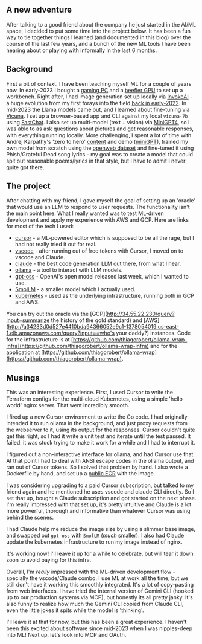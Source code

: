 ## A new adventure

After talking to a good friend about the company he just started in the AI/ML space, I decided to put some time into the project below. It has been a fun way to tie together things I learned (and documented in this blog) over the course of the last few years, and a bunch of the new ML tools I have been hearing about or playing with informally in the last 6 months. 

## Background

First a bit of context. I have been teaching myself ML for a couple of years now. In early-2023 I bought a [gaming PC](https://www.amazon.com/dp/B09DHP9M9G) and a [beefier GPU](https://www.amazon.com/dp/B092XB1JGD) to set up a workbench. Right after, I had image generation set up locally via [InvokeAI](https://github.com/invoke-ai) - a huge evolution from my first forays into the field [back in early-2022](https://blog.thiago.pub/2022/02/02/autogenerated-images.html). In mid-2023 the Llama models came out, and I learned about fine-tuning via [Vicuna](https://lmsys.org/blog/2023-03-30-vicuna/). I set up a browser-based app and CLI against my local `vicuna-7b` using [FastChat](https://github.com/lm-sys/FastChat). I also set up multi-model (text + vision) via [MiniGPT4](https://github.com/Vision-CAIR/MiniGPT-4), so I was able to as ask questions about pictures and get reasonable responses, with everything running locally. More challenging, I spent a lot of time with Andrej Karpathy's 'zero to hero' [content](https://karpathy.ai/zero-to-hero.html) and demo ([miniGPT](https://github.com/karpathy/minGPT)), trained my own model from scratch using the [openweb dataset](https://huggingface.co/datasets/Skylion007/openwebtext) and fine-tuned it using Phish/Grateful Dead song lyrics - my goal was to create a model that could spit out reasonable poems/lyrics in that style, but I have to admit I never quite got there.

## The project

After chatting with my friend, I gave myself the goal of setting up an 'oracle' that would use an LLM to respond to user requests. The functionality isn't the main point here. What I really wanted was to test ML-driven development and apply my experience with AWS and GCP. Here are links for most of the tech I used:

*   [cursor](https://cursor.com/) - a ML-powered editor which is supposed to be all the rage, but I had not really tried it out for real.
*   [vscode](https://code.visualstudio.com/) - after running out of free tokens with Cursor, I moved on to vscode and Claude.
*   [claude](https://claude.ai/) -  the best code generation LLM out there, from what I hear.
*   [ollama](https://ollama.com/) - a tool to interact with LLM models.
*   [gpt-oss](https://openai.com/index/introducing-gpt-oss/) - OpenAI's open model released last week, which I wanted to use.
*   [SmolLM](https://huggingface.co/blog/smollm) - a smaller model which I actually used.
*   [kubernetes](https://kubernetes.io/) - used as the underlying infrastructure, running both in GCP and AWS.

You can try out the oracle via the [GCP](http://34.55.22.230/query?input=summarize the history of the gold standard) and [AWS](http://a34233d0d527e4410bda94366052e9c1-1378054019.us-east-1.elb.amazonaws.com/query?input==who's your daddy?) instances. Code for the infrastructure is at [https://github.com/thiagorobert/ollama-wrap-infra](https://github.com/thiagorobert/ollama-wrap-infra) and for the application at [https://github.com/thiagorobert/ollama-wrap](https://github.com/thiagorobert/ollama-wrap).

## Musings

This was an interesting experience. First, I used Cursor to write the Terraform configs for the multi-cloud Kubernetes, using a simple 'hello world' nginx server. That went incredibly smooth.

I fired up a new Cursor environment to write the Go code. I had originally intended it to run ollama in the background, and just proxy requests from the webserver to it, using its output for the responses. Cursor couldn't quite get this right, so I had it write a unit test and iterate until the test passed. It failed: it was stuck trying to make it work for a while and I had to interrupt it.

I figured out a non-interactive interface for ollama, and had Cursor use that. At that point I had to deal with ANSI escape codes in the ollama output, and ran out of Cursor tokens. So I solved that problem by hand. I also wrote a Dockerfile by hand, and set up a [public ECR](https://gallery.ecr.aws/f0b1x2x3/ollama-wrapper) with the image.

I was considering upgrading to a paid Cursor subscription, but talked to my friend again and he mentioned he uses vscode and claude CLI directly. So I set that up, bought a Claude subscription and got started on the next phase. I'm really impressed with that set up, it's pretty intuitive and Claude is a lot more powerful, thorough and informative than whatever Cursor was using behind the scenes.

I had Claude help me reduce the image size by using a slimmer base image, and swapped out `gpt-oss` with `SmolLM` (*much* smaller). I also had Claude update the kubernetes infrastructure to run my image instead of nginx.

It's working now! I'll leave it up for a while to celebrate, but will tear it down soon to avoid paying for this infra.

Overall, I'm *really* impressed with the ML-driven development flow - specially the vscode/Claude combo. I use ML at work all the time, but we still don't have it working this smoothly integrated. It's a lot of copy-pasting from web interfaces. I have tried the internal version of Gemini CLI (hooked up to our production systems via MCP), but honestly its all pretty janky. It's also funny to realize how much the Gemini CLI copied from Claude CLI, even the little jokes it spits while the model is 'thinking'.

I'll leave it at that for now, but this has been a great experience. I haven't been this excited about software since mid-2023 when I was nipples-deep into ML! Next up, let's look into MCP and OAuth.